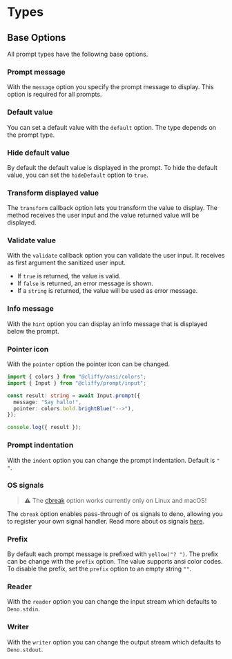 # Types

## Base Options

All prompt types have the following base options.

### Prompt message

With the `message` option you specify the prompt message to display. This option
is required for all prompts.

### Default value

You can set a default value with the `default` option. The type depends on the
prompt type.

### Hide default value

By default the default value is displayed in the prompt. To hide the default
value, you can set the `hideDefault` option to `true`.

### Transform displayed value

The `transform` callback option lets you transform the value to display. The
method receives the user input and the value returned value will be displayed.

### Validate value

With the `validate` callback option you can validate the user input. It receives
as first argument the sanitized user input.

- If `true` is returned, the value is valid.
- If `false` is returned, an error message is shown.
- If a `string` is returned, the value will be used as error message.

### Info message

With the `hint` option you can display an info message that is displayed below
the prompt.

### Pointer icon

With the `pointer` option the pointer icon can be changed.

```ts
import { colors } from "@cliffy/ansi/colors";
import { Input } from "@cliffy/prompt/input";

const result: string = await Input.prompt({
  message: "Say hallo!",
  pointer: colors.bold.brightBlue("-->"),
});

console.log({ result });
```

### Prompt indentation

With the `indent` option you can change the prompt indentation. Default is
`" "`.

### OS signals

> ⚠️ The
> [cbreak](https://deno.land/api@v1.31.1?s=Deno.SetRawOptions#prop_cbreak)
> option works currently only on Linux and macOS!

The `cbreak` option enables pass-through of os signals to deno, allowing you to
register your own signal handler. Read more about os signals
[here](../os_signals.md).

### Prefix

By default each prompt message is prefixed with `yellow("? ")`. The prefix can
be change with the `prefix` option. The value supports ansi color codes. To
disable the prefix, set the `prefix` option to an empty string `""`.

### Reader

With the `reader` option you can change the input stream which defaults to
`Deno.stdin`.

### Writer

With the `writer` option you can change the output stream which defaults to
`Deno.stdout`.
